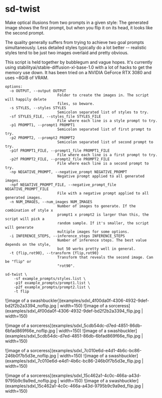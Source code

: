 # sd-twist

Make optical illusions from two prompts in a given style: The generated
image shows the first prompt, but when you flip it on its head, it looks
like the second prompt.

The quality generally suffers from trying to achieve two goal prompts
simultaneously. Less detailed styles typically do a lot better -- realistic
styles tend to be just two images overlaid and pretty obvious.

This script is held together by bubblegum and vague hopes. It's currently
using stabilityai/stable-diffusion-xl-base-1.0 with a lot of hacks to get
the memory use down. It has been tried on a NVIDIA GeForce RTX 3080 and uses
~8GiB of VRAM.

```
options:
  -o OUTPUT, --output OUTPUT
                        Folder to create the images in. The script will happily delete
                        files, so beware.
  -s STYLES, --styles STYLES
                        Semicolon separated list of styles to try.
  -sf STYLES_FILE, --styles_file STYLES_FILE
                        File where each line is a style prompt to try.
  -p1 PROMPT1, --prompt1 PROMPT1
                        Semicolon separated list of first prompt to try.
  -p2 PROMPT2, --prompt2 PROMPT2
                        Semicolon separated list of second prompt to try.
  -p1f PROMPT1_FILE, --prompt1_file PROMPT1_FILE
                        File where each line is a first prompt to try.
  -p2f PROMPT2_FILE, --prompt2_file PROMPT2_FILE
                        File where each line is a second prompt to try.
  -np NEGATIVE_PROMPT, --negative_prompt NEGATIVE_PROMPT
                        Negative prompt applied to all generated images.
  -npf NEGATIVE_PROMPT_FILE, --negative_prompt_file NEGATIVE_PROMPT_FILE
                        File with a negative prompt applied to all generated images.
  -n NUM_IMAGES, --num_images NUM_IMAGES
                        Number of images to generate. If the combination of style x
                        prompt1 x prompt2 is larger than this, the script will pick a
                        random sample. If it's smaller, the script will generate
                        multiple images for some options.
  -i INFERENCE_STEPS, --inference_steps INFERENCE_STEPS
                        Number of inference steps. The best value depends on the style,
                        but 50 works pretty well in general.
  -t {flip,rot90}, --transform {flip,rot90}
                        Transform that reveals the second image. Can be "flip" or
                        "rot90".
```

```shell
sd-twist \
    -sf example_prompts/styles.list \
    -p1f example_prompts/prompt1.list \
    -p2f example_prompts/prompt2.list \
    -t flip
```

![image of a swashbuckler](examples/sdxl_4f00da0f-4306-4932-9def-bd2f2b2a3394_noflip.jpg | width=150)
![image of a sorceress](examples/sdxl_4f00da0f-4306-4932-9def-bd2f2b2a3394_flip.jpg | width=150)

![image of a sorceress](examples/sdxl_5cdb54dc-d7ed-4851-86db-6bfad869f66e_noflip.jpg | width=150)
![image of a swashbuckler](examples/sdxl_5cdb54dc-d7ed-4851-86db-6bfad869f66e_flip.jpg | width=150)

![image of a sorceress](examples/sdxl_7c010e6d-e4d1-4b6c-bc86-246b0f7b5d3e_noflip.jpg | width=150)
![image of a swashbuckler](examples/sdxl_7c010e6d-e4d1-4b6c-bc86-246b0f7b5d3e_flip.jpg | width=150)

![image of a sorceress](examples/sdxl_15c462a1-4c0c-466a-a43d-9795b9c9a9ed_noflip.jpg | width=150)
![image of a swashbuckler](examples/sdxl_15c462a1-4c0c-466a-a43d-9795b9c9a9ed_flip.jpg | width=150)


